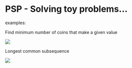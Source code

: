 # PSP - Solving toy problems...  

examples:

Find minimum number of coins that make a given value

![](https://i.imgur.com/E3bPkhW.gif)  

Longest common subsequence

![](https://i.imgur.com/FdboD4W.gif)



